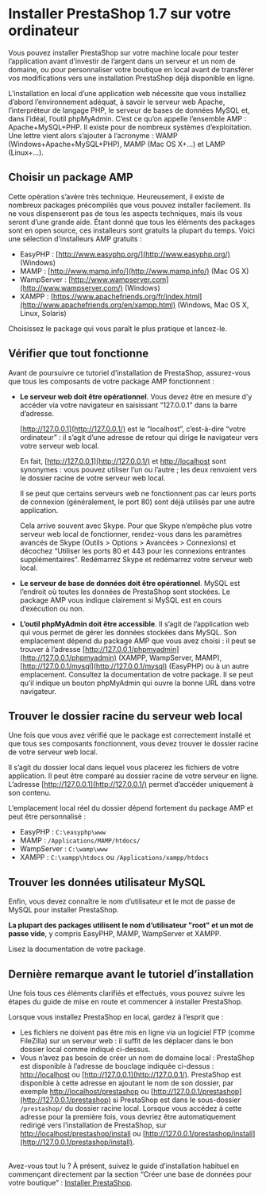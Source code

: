 # Installer PrestaShop 1.7 sur votre ordinateur

Vous pouvez installer PrestaShop sur votre machine locale pour tester l’application avant d’investir de l’argent dans un serveur et un nom de domaine, ou pour personnaliser votre boutique en local avant de transférer vos modifications vers une installation PrestaShop déjà disponible en ligne.

L’installation en local d’une application web nécessite que vous installiez d’abord l’environnement adéquat, à savoir le serveur web Apache, l’interpréteur de langage PHP, le serveur de bases de données MySQL et, dans l’idéal, l’outil phpMyAdmin. C’est ce qu’on appelle l’ensemble AMP : Apache+MySQL+PHP. Il existe pour de nombreux systèmes d’exploitation. Une lettre vient alors s’ajouter à l’acronyme : WAMP (Windows+Apache+MySQL+PHP), MAMP (Mac OS X+...) et LAMP (Linux+...).

## Choisir un package AMP <a href="#installerprestashop1.7survotrepropreordinateur-choisirunpackageamp" id="installerprestashop1.7survotrepropreordinateur-choisirunpackageamp"></a>

Cette opération s’avère très technique. Heureusement, il existe de nombreux packages précompilés que vous pouvez installer facilement. Ils ne vous dispenseront pas de tous les aspects techniques, mais ils vous seront d’une grande aide. Étant donné que tous les éléments des packages sont en open source, ces installeurs sont gratuits la plupart du temps. Voici une sélection d’installeurs AMP gratuits :

* EasyPHP : [http://www.easyphp.org/](http://www.easyphp.org/) (Windows)
* MAMP : [http://www.mamp.info/](http://www.mamp.info/) (Mac OS X)
* WampServer : [http://www.wampserver.com](http://www.wampserver.com/) (Windows)
* XAMPP : [https://www.apachefriends.org/fr/index.html](http://www.apachefriends.org/en/xampp.html) (Windows, Mac OS X, Linux, Solaris)

Choisissez le package qui vous paraît le plus pratique et lancez-le.

## Vérifier que tout fonctionne <a href="#installerprestashop1.7survotrepropreordinateur-verifierquetoutfonctionne" id="installerprestashop1.7survotrepropreordinateur-verifierquetoutfonctionne"></a>

Avant de poursuivre ce tutoriel d’installation de PrestaShop, assurez-vous que tous les composants de votre package AMP fonctionnent :

*   **Le serveur web doit être opérationnel**. Vous devez être en mesure d’y accéder via votre navigateur en saisissant “127.0.0.1” dans la barre d’adresse.

    [http://127.0.0.1](http://127.0.0.1/) est le “localhost”, c’est-à-dire “votre ordinateur” : il s’agit d’une adresse de retour qui dirige le navigateur vers votre serveur web local.

    En fait, [http://127.0.0.1](http://127.0.0.1/) et [http://localhost](http://localhost/) sont synonymes : vous pouvez utiliser l’un ou l’autre ; les deux renvoient vers le dossier racine de votre serveur web local.

    Il se peut que certains serveurs web ne fonctionnent pas car leurs ports de connexion (généralement, le port 80) sont déjà utilisés par une autre application.

    Cela arrive souvent avec Skype. Pour que Skype n’empêche plus votre serveur web local de fonctionner, rendez-vous dans les paramètres avancés de Skype (Outils > Options > Avancées > Connexions) et décochez “Utiliser les ports 80 et 443 pour les connexions entrantes supplémentaires”. Redémarrez Skype et redémarrez votre serveur web local.
* **Le serveur de base de données doit être opérationnel**. MySQL est l’endroit où toutes les données de PrestaShop sont stockées. Le package AMP vous indique clairement si MySQL est en cours d’exécution ou non.
* **L’outil phpMyAdmin doit être accessible**. Il s’agit de l’application web qui vous permet de gérer les données stockées dans MySQL. Son emplacement dépend du package AMP que vous avez choisi : il peut se trouver à l’adresse [http://127.0.0.1/phpmyadmin](http://127.0.0.1/phpmyadmin) (XAMPP, WampServer, MAMP), [http://127.0.0.1/mysql](http://127.0.0.1/mysql) (EasyPHP) ou à un autre emplacement. Consultez la documentation de votre package. Il se peut qu’il indique un bouton phpMyAdmin qui ouvre la bonne URL dans votre navigateur.

## Trouver le dossier racine du serveur web local <a href="#installerprestashop1.7survotrepropreordinateur-trouverledossierracineduserveurweblocal" id="installerprestashop1.7survotrepropreordinateur-trouverledossierracineduserveurweblocal"></a>

Une fois que vous avez vérifié que le package est correctement installé et que tous ses composants fonctionnent, vous devez trouver le dossier racine de votre serveur web local.

Il s’agit du dossier local dans lequel vous placerez les fichiers de votre application. Il peut être comparé au dossier racine de votre serveur en ligne. L’adresse [http://127.0.0.1](http://127.0.0.1/) permet d’accéder uniquement à son contenu.

L’emplacement local réel du dossier dépend fortement du package AMP et peut être personnalisé :

* EasyPHP : `C:\easyphp\www`
* MAMP : `/Applications/MAMP/htdocs/`
* WampServer : `C:\wamp\www`
* XAMPP : `C:\xampp\htdocs` ou `/Applications/xampp/htdocs`

## Trouver les données utilisateur MySQL <a href="#installerprestashop1.7survotrepropreordinateur-trouverlesdonneesutilisateurmysql" id="installerprestashop1.7survotrepropreordinateur-trouverlesdonneesutilisateurmysql"></a>

Enfin, vous devez connaître le nom d’utilisateur et le mot de passe de MySQL pour installer PrestaShop.

**La plupart des packages utilisent le nom d’utilisateur "root" et un mot de passe vide**, y compris EasyPHP, MAMP, WampServer et XAMPP.

Lisez la documentation de votre package.

## Dernière remarque avant le tutoriel d’installation <a href="#installerprestashop1.7survotrepropreordinateur-derniereremarqueavantletutorieldinstallation" id="installerprestashop1.7survotrepropreordinateur-derniereremarqueavantletutorieldinstallation"></a>

Une fois tous ces éléments clarifiés et effectués, vous pouvez suivre les étapes du guide de mise en route et commencer à installer PrestaShop.

Lorsque vous installez PrestaShop en local, gardez à l’esprit que :

* Les fichiers ne doivent pas être mis en ligne via un logiciel FTP (comme FileZilla) sur un serveur web : il suffit de les déplacer dans le bon dossier local comme indiqué ci-dessus.
* Vous n’avez pas besoin de créer un nom de domaine local : PrestaShop est disponible à l’adresse de bouclage indiquée ci-dessus : [http://localhost](http://localhost/) ou [http://127.0.0.1](http://127.0.0.1/). PrestaShop est disponible à cette adresse en ajoutant le nom de son dossier, par exemple [http://localhost/prestashop](http://localhost/prestashop) ou [http://127.0.0.1/prestashop](http://127.0.0.1/prestashop) si PrestaShop est dans le sous-dossier `/prestashop/` du dossier racine local. Lorsque vous accédez à cette adresse pour la première fois, vous devriez être automatiquement redirigé vers l’installation de PrestaShop, sur [http://localhost/prestashop/install](http://localhost/prestashop/install) ou [http://127.0.0.1/prestashop/install](http://127.0.0.1/prestashop/install).

\
Avez-vous tout lu ? À présent, suivez le guide d’installation habituel en commençant directement par la section “Créer une base de données pour votre boutique” : [ ](installer-prestashop-ordinateur.md)[Installer PrestaShop](installer-prestashop.md).
